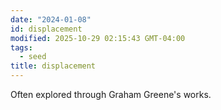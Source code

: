 ```yaml
---
date: "2024-01-08"
id: displacement
modified: 2025-10-29 02:15:43 GMT-04:00
tags:
  - seed
title: displacement
---
```


Often explored through Graham Greene's works.
